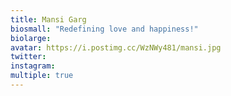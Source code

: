 ```yaml
---
title: Mansi Garg
biosmall: "Redefining love and happiness!"
biolarge:
avatar: https://i.postimg.cc/WzNWy481/mansi.jpg
twitter:
instagram:
multiple: true
---
```

